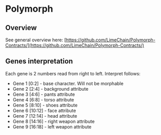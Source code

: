 # Polymorph
## Overview
See general overview here: [https://github.com/LimeChain/Polymorph-Contracts/](https://github.com/LimeChain/Polymorph-Contracts/)
## Genes interpretation
Each gene is 2 numbers read from right to left. Interpret follows:
- Gene 1 [0:2] - base character. Will not be morphable 
- Gene 2 [2:4] - background attribute
- Gene 3 [4:6] - pants attribute
- Gene 4 [6:8] - torso attribute
- Gene 5 [8:10] - shoes attribute
- Gene 6 [10:12] - face attribute
- Gene 7 [12:14] - head attribute
- Gene 8 [14:16] - right weapon attribute
- Gene 9 [16:18] - left weapon attribute